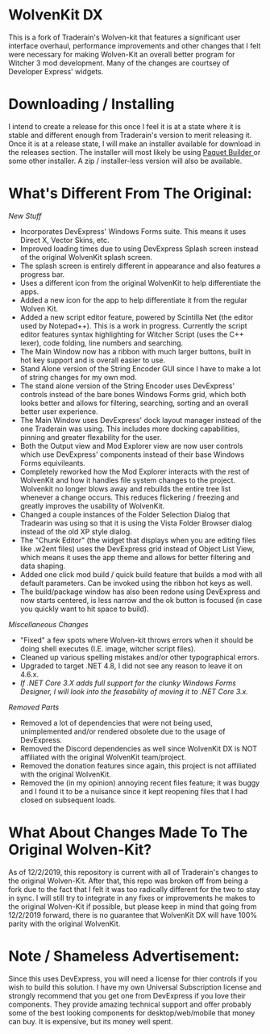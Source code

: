 # WolvenKit DX

This is a fork of Traderain's Wolven-kit that features a significant user interface overhaul, performance improvements and other changes that I felt were necessary for making Wolven-Kit an overall better program for Witcher 3 mod development. Many of the changes are courtsey of Developer Express' widgets. 

# Downloading / Installing

I intend to create a release for this once I feel it is at a state where it is stable and different enough from Traderain's version to merit releasing it. Once it is at a release state, I will make an installer available for download in the releases section. The installer will most likely be using <a href="https://www.installpackbuilder.com/"> Paquet Builder </a> or some other installer. A zip / installer-less version will also be available.


# What's Different From The Original: 

<i>New Stuff </i>
- Incorporates DevExpress' Windows Forms suite. This means it uses Direct X, Vector Skins, etc.
- Improved loading times due to using DevExpress Splash screen instead of the original WolvenKit splash screen.
- The splash screen is entirely different in appearance and also features a progress bar.
- Uses a different icon from the original WolvenKit to help differentiate the apps.
- Added a new icon for the app to help differentiate it from the regular Wolven Kit.
- Added a new script editor feature, powered by Scintilla Net (the editor used by Notepad++). This is a work in progress. Currently the script editor features syntax highlighting for Witcher Script (uses the C++ lexer), code folding, line numbers and searching. 
- The Main Window now has a ribbon with much larger buttons, built in hot key support and is overall easier to use.
- Stand Alone version of the String Encoder GUI since I have to make a lot of string changes for my own mod.
- The stand alone version of the String Encoder uses DevExpress' controls instead of the bare bones Windows Forms grid, which both looks better and allows for filtering, searching, sorting and an overall better user experience.
- The Main Window uses DevExpress' dock layout manager instead of the one Traderain was using. This includes more docking capabilities, pinning and greater flexability for the user.
- Both the Output view and Mod Explorer view are now user controls which use DevExpress' components instead of their base Windows Forms equivileants.
- Completely reworked how the Mod Explorer interacts with the rest of WolvenKit and how it handles file system changes to the project. Wolvenkit no longer blows away and rebuilds the entire tree list whenever a change occurs. This reduces flickering / freezing and greatly improves the usability of WolvenKit.
- Changed a couple instances of the Folder Selection Dialog that Tradearin was using so that it is using the Vista Folder Browser dialog instead of the old XP style dialog.
- The "Chunk Editor" (the widget that displays when you are editing files like .w2ent files) uses the DevExpress grid instead of Object List View, which means it uses the app theme and allows for better filtering and data shaping.
- Added one click mod build / quick build feature that builds a mod with all default parameters. Can be invoked using the ribbon hot keys as well.
- The build/package window has also been redone using DevExpress and now starts centered, is less narrow and the ok button is focused (in case you quickly want to hit space to build).

<i>Miscellaneous Changes </i>
- "Fixed" a few spots where Wolven-kit throws errors when it should be doing shell executes (I.E. image, witcher script files).
- Cleaned up various spelling mistakes and/or other typographical errors.
- Upgraded to target .NET 4.8, I did not see any reason to leave it on 4.6.x. 
- *If .NET Core 3.X adds full support for the clunky Windows Forms Designer, I will look into the feasability of moving it to .NET Core 3.x.*

<i>Removed Parts</i>
- Removed a lot of dependencies that were not being used, unimplemented and/or rendered obsolete due to the usage of DevExpress.
- Removed the Discord dependencies as well since WolvenKit DX is NOT affiliated with the original WolvenKit team/project. 
- Removed the donation features since again, this project is not affiliated with the original WolvenKit. 
- Removed the (in my opinion) annoying recent files feature; it was buggy and I found it to be a nuisance since it kept reopening files that I had closed on subsequent loads.


# What About Changes Made To The Original Wolven-Kit?

As of 12/2/2019, this repository is current with all of Traderain's changes to the original Wolven-Kit. After that, this repo was broken off from being a fork due to the fact that I felt it was too radically different for the two to stay in sync. I will still try to integrate in any fixes or improvements he makes to the original Wolven-Kit if possible, but please keep in mind that going from 12/2/2019 forward, there is no guarantee that WolvenKit DX will have 100% parity with the original WolvenKit. 

# Note / Shameless Advertisement: 
Since this uses DevExpress, you will need a license for thier controls if you wish to build this solution. I have my own Universal Subscription license and strongly recommend that you get one from DevExpress if you love their components. They provide amazing technical support and offer probably some of the best looking components for desktop/web/mobile that money can buy. It is expensive, but its money well spent. 
